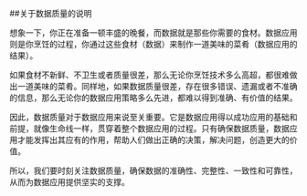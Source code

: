 ##关于数据质量的说明

想象一下，你正在准备一顿丰盛的晚餐，而数据就是那些你需要的食材。数据应用则是你烹饪的过程，你通过这些食材（数据）来制作一道美味的菜肴（数据应用的结果）。

如果食材不新鲜、不卫生或者质量很差，那么无论你烹饪技术多么高超，都很难做出一道美味的菜肴。同样地，如果数据质量很差，存在很多错误、遗漏或者不准确的信息，那么无论你的数据应用策略多么先进，都难以得到准确、有价值的结果。

因此，数据质量对于数据应用来说至关重要。它是数据应用得以成功应用的基础和前提，就像生命线一样，贯穿着整个数据应用的过程。只有确保数据质量，数据应用才能发挥出其应有的作用，帮助人们做出正确的决策，解决问题，创造更大的价值。

所以，我们要时刻关注数据质量，确保数据的准确性、完整性、一致性和可靠性，从而为数据应用提供坚实的支撑。

